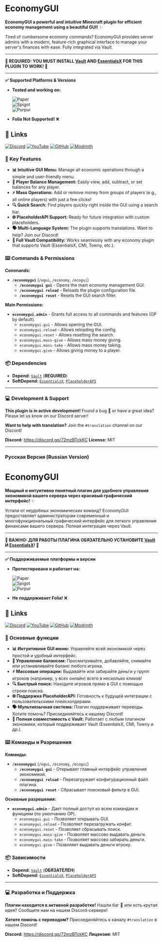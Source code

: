#  EconomyGUI 

**EconomyGUI a powerful and intuitive Minecraft plugin for efficient economy management using a beautiful GUI!** ✨

Tired of cumbersome economy commands? EconomyGUI provides server admins with a modern, feature-rich graphical interface to manage your server's finances with ease. Fully integrated via Vault.

---

 **🚨 REQUIRED: YOU MUST INSTALL [Vault](https://www.spigotmc.org/resources/vault.34315/) AND [EssentialsX](https://essentialsx.net/downloads.html) FOR THIS PLUGIN TO WORK! 🚨**

---

 **✅ Supported Platforms & Versions**
*   **Tested and working on:**

    ![Paper](https://img.shields.io/badge/Paper-1.16.1%E2%80%931.21.8-success&logo=minecraft)     
    ![Spigot](https://img.shields.io/badge/Spigot-1.16.1%E2%80%931.21.8-success&logo=minecraft)   
    ![Purpur](https://img.shields.io/badge/Purpur-1.16.1%E2%80%931.21.8-success&logo=minecraft)
*   **Folia Not Supported!** ❌

## 📌 Links
[![Discord](https://img.shields.io/badge/Discord-Join-blue?logo=discord&logoColor=white)](https://discord.gg/72mzBTckKC)
[![YouTube](https://img.shields.io/badge/YouTube-Subscribe-red?logo=youtube&logoColor=white)](https://www.youtube.com/@Stepanyaa)
[![GitHub](https://img.shields.io/badge/GitHub-Repo-yellow?logo=github&logoColor=white)](https://github.com/Stepanyaa/EconomyGui)
[![Modrinth](https://img.shields.io/badge/Modrinth-Download-1bd96a?logo=modrinth&logoColor=white)](https://modrinth.com/project/economygui)

### **🌟 Key Features**
*   **📊 Intuitive GUI Menu:** Manage all economic operations through a simple and user-friendly menu.
*   **👤 Player Balance Management:** Easily view, add, subtract, or set balances for any player.
*   **⚡ Mass Operations:** Add or remove money from groups of players (e.g., all online players) with just a few clicks!
*   **🔍 Quick Search:** Find players quickly right inside the GUI using a search bar.
*   **🌐 PlaceholderAPI Support:** Ready for future integration with custom placeholders.
*   **🗣️ Multi-Language System:** The plugin supports translations. Want to help? Join our Discord!
*   **🔌 Full Vault Compatibility:** Works seamlessly with any economy plugin that supports Vault (EssentialsX, CMI, Towny, etc.).

### **⌨️ Commands & Permissions**

**Commands:**
*   **`/economygui`** (`/egui`, `/economy`, `/ecogui`)
    *   **`/economygui gui`** - Opens the main economy management GUI.
    *   **`/economygui reload`** - Reloads the plugin configuration file.
    *   **`/economygui reset`** - Resets the GUI search filter.

**Main Permissions:**
*   **`economygui.admin`** - Grants full access to all commands and features (OP by default).
    *   `economygui.gui` - Allows opening the GUI.
    *   `economygui.reload` - Allows reloading the config.
    *   `economygui.reset` - Allows resetting the search.
    *   `economygui.mass-give` - Allows mass money giving.
    *   `economygui.mass-take` - Allows mass money taking.
    *   `economygui.give` - Allows giving money to a player.

### **📦 Dependencies**
*   **Depend:** [`Vault`](https://www.spigotmc.org/resources/vault.34315/) (**REQUIRED**)
*   **SoftDepend:** [`EssentialsX`](https://essentialsx.net/downloads.html), [`PlaceholderAPI`](https://www.spigotmc.org/resources/placeholderapi.6245/)

---
### **💻 Development & Support**
**This plugin is in active development!**
Found a bug 🐛 or have a great idea? Please let us know on our Discord server!

**Want to help with translation?** Join the `#translation` channel on our Discord!

**Discord:** https://discord.gg/72mzBTckKC
**License:** MIT

---

### **Русская Версия (Russian Version)**

#  EconomyGUI 

**Мощный и интуитивно понятный плагин для удобного управления экономикой вашего сервера через красивый графический интерфейс!** ✨

Устали от неудобных экономических команд? EconomyGUI предоставляет администраторам современный и многофункциональный графический интерфейс для легкого управления финансами вашего сервера. Полная интеграция через Vault.

---

 **🚨 ВАЖНО: ДЛЯ РАБОТЫ ПЛАГИНА ОБЯЗАТЕЛЬНО УСТАНОВИТЕ [Vault](https://www.spigotmc.org/resources/vault.34315/) И [EssentialsX](https://essentialsx.net/downloads.html)! 🚨**

---

 **✅ Поддерживаемые платформы и версии**
*   **Протестировано и работает на:**

    ![Paper](https://img.shields.io/badge/Paper-1.16.1%E2%80%931.21.8-success&logo=minecraft)     
    ![Spigot](https://img.shields.io/badge/Spigot-1.16.1%E2%80%931.21.8-success&logo=minecraft)   
    ![Purpur](https://img.shields.io/badge/Purpur-1.16.1%E2%80%931.21.8-success&logo=minecraft)
*   **Не поддерживает Folia!** ❌

## 📌 Links
[![Discord](https://img.shields.io/badge/Discord-Join-blue?logo=discord&logoColor=white)](https://discord.gg/72mzBTckKC)
[![YouTube](https://img.shields.io/badge/YouTube-Subscribe-red?logo=youtube&logoColor=white)](https://www.youtube.com/@Stepanyaa)
[![GitHub](https://img.shields.io/badge/GitHub-Repo-yellow?logo=github&logoColor=white)](https://github.com/Stepanyaa/EconomyGui)
[![Modrinth](https://img.shields.io/badge/Modrinth-Download-1bd96a?logo=modrinth&logoColor=white)](https://modrinth.com/project/economygui)

### **🌟 Основные функции**
*   **📊 Интуитивное GUI меню:** Управляйте всей экономикой через простой и удобный интерфейс.
*   **👤 Управление балансом:** Просматривайте, добавляйте, снимайте или устанавливайте баланс любого игрока.
*   **⚡ Массовые операции:** Выдавайте или забирайте деньги у групп игроков (например, у всех онлайн) всего в несколько кликов!
*   **🔍 Быстрый поиск:** Находите игроков прямо в GUI с помощью строки поиска.
*   **🌐 Поддержка PlaceholderAPI:** Готовность к будущей интеграции с пользовательскими плейсхолдерами.
*   **🗣️ Мультиязычная система:** Плагин поддерживает переводы. Хотите помочь? Присоединяйтесь к нашему Discord!
*   **🔌 Полная совместимость с Vault:** Работает с любым плагином экономики, который поддерживает Vault (EssentialsX, CMI, Towny и др.).

### **⌨️ Команды и Разрешения**

**Команды:**
*   **`/economygui`** (`/egui`, `/economy`, `/ecogui`)
    *   **`/economygui gui`** - Открывает главный интерфейс управления экономикой.
    *   **`/economygui reload`** - Перезагружает конфигурационный файл плагина.
    *   **`/economygui reset`** - Сбрасывает поисковый фильтр в GUI.

**Основные разрешения:**
*   **`economygui.admin`** - Дает полный доступ ко всем командам и функциям (по умолчанию OP).
    *   `economygui.gui` - Позволяет открывать GUI.
    *   `economygui.reload` - Позволяет перезагружать конфиг.
    *   `economygui.reset` - Позволяет сбрасывать поиск.
    *   `economygui.mass-give` - Позволяет массово выдавать деньги.
    *   `economygui.mass-take` - Позволяет массово забирать деньги.
    *   `economygui.give` - Позволяет выдавать деньги игроку.

### **📦 Зависимости**
*   **Depend:** [`Vault`](https://www.spigotmc.org/resources/vault.34315/) (**ОБЯЗАТЕЛЕН**)
*   **SoftDepend:** [`EssentialsX`](https://essentialsx.net/downloads.html), [`PlaceholderAPI`](https://www.spigotmc.org/resources/placeholderapi.6245/)

---
### **💻 Разработка и Поддержка**
**Плагин находится в активной разработке!**
Нашли баг 🐛 или есть крутая идея? Сообщите нам на нашем Discord-сервере!

**Хотите помочь с переводом?** Присоединяйтесь к каналу `#translation` в нашем Discord!

**Discord:** https://discord.gg/72mzBTckKC
**Лицензия:** MIT
